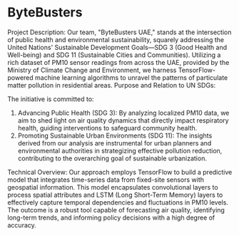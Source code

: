 # ByteBusters

Project Description:
Our team, "ByteBusters UAE," stands at the intersection of public health and environmental sustainability, squarely addressing the United Nations' Sustainable Development Goals—SDG 3 (Good Health and Well-being) and SDG 11 (Sustainable Cities and Communities). Utilizing a rich dataset of PM10 sensor readings from across the UAE, provided by the Ministry of Climate Change and Environment, we harness TensorFlow-powered machine learning algorithms to unravel the patterns of particulate matter pollution in residential areas.
Purpose and Relation to UN SDGs:

The initiative is committed to:
1.	Advancing Public Health (SDG 3): By analyzing localized PM10 data, we aim to shed light on air quality dynamics that directly impact respiratory health, guiding interventions to safeguard community health.
2.	Promoting Sustainable Urban Environments (SDG 11): The insights derived from our analysis are instrumental for urban planners and environmental authorities in strategizing effective pollution reduction, contributing to the overarching goal of sustainable urbanization.

Technical Overview:
Our approach employs TensorFlow to build a predictive model that integrates time-series data from fixed-site sensors with geospatial information. This model encapsulates convolutional layers to process spatial attributes and LSTM (Long Short-Term Memory) layers to effectively capture temporal dependencies and fluctuations in PM10 levels. The outcome is a robust tool capable of forecasting air quality, identifying long-term trends, and informing policy decisions with a high degree of accuracy.
